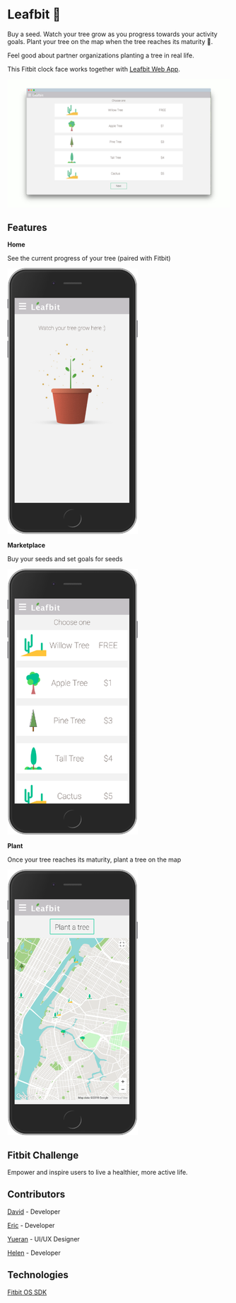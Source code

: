 # Leafbit :seedling:

Buy a seed. Watch your tree grow as you progress towards your activity goals. Plant your tree on the map when the tree reaches its maturity :deciduous_tree:. 

Feel good about partner organizations planting a tree in real life. 

This Fitbit clock face works together with [Leafbit Web App](https://github.com/husheric/LeafbitWeb).

![Marketplace](./assets/market-screely.png)

## Features 

**Home**

See the current progress of your tree (paired with Fitbit)

<img src="./assets/leafbit-home-iphone6.png" height="600" alt="Home"> 

**Marketplace**

Buy your seeds and set goals for seeds

<img src="./assets/leafbit-marketplace-iphone6.png" height="600" alt="Home">

**Plant** 

Once your tree reaches its maturity, plant a tree on the map 

<img src="./assets/leafbit-map-iphone6.png" height="600" alt="Home">

## Fitbit Challenge

Empower and inspire users to live a healthier, more active life. 

## Contributors 

[David](https://github.com/davidyshin) - Developer 

[Eric](https://github.com/husheric) - Developer 

[Yueran]() - UI/UX Designer

[Helen](https://github.com/helencho) - Developer

## Technologies

[Fitbit OS SDK](https://dev.fitbit.com/)